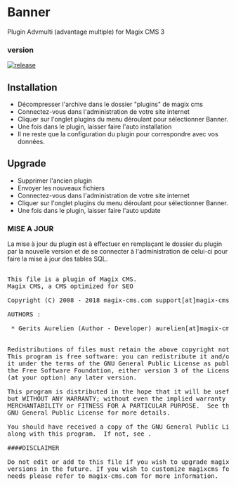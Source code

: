 Banner
=========

Plugin Advmulti (advantage multiple) for Magix CMS 3

### version 

[![release](https://img.shields.io/github/release/magix-cms/advmulti.svg)](https://github.com/magix-cms/advmulti/releases/latest)

## Installation
 * Décompresser l'archive dans le dossier "plugins" de magix cms
 * Connectez-vous dans l'administration de votre site internet 
 * Cliquer sur l'onglet plugins du menu déroulant pour sélectionner Banner.
 * Une fois dans le plugin, laisser faire l'auto installation
 * Il ne reste que la configuration du plugin pour correspondre avec vos données.

## Upgrade
 * Supprimer l'ancien plugin
 * Envoyer les nouveaux fichiers
 * Connectez-vous dans l'administration de votre site internet 
 * Cliquer sur l'onglet plugins du menu déroulant pour sélectionner Banner.
 * Une fois dans le plugin, laisser faire l'auto update

### MISE A JOUR
La mise à jour du plugin est à effectuer en remplaçant le dossier du plugin par la nouvelle version
et de se connecter à l'administration de celui-ci pour faire la mise à jour des tables SQL.


<pre>

This file is a plugin of Magix CMS.
Magix CMS, a CMS optimized for SEO

Copyright (C) 2008 - 2018 magix-cms.com support[at]magix-cms[point]com

AUTHORS :

 * Gerits Aurelien (Author - Developer) aurelien[at]magix-cms[point]com


Redistributions of files must retain the above copyright notice.
This program is free software: you can redistribute it and/or modify
it under the terms of the GNU General Public License as published by
the Free Software Foundation, either version 3 of the License, or
(at your option) any later version.

This program is distributed in the hope that it will be useful,
but WITHOUT ANY WARRANTY; without even the implied warranty of
MERCHANTABILITY or FITNESS FOR A PARTICULAR PURPOSE.  See the
GNU General Public License for more details.

You should have received a copy of the GNU General Public License
along with this program.  If not, see .

####DISCLAIMER

Do not edit or add to this file if you wish to upgrade magixcms to newer
versions in the future. If you wish to customize magixcms for your
needs please refer to magix-cms.com for more information.

</pre>
